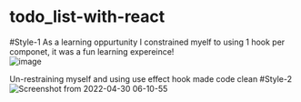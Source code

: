 # todo_list-with-react
#Style-1
As a learning oppurtunity I constrained myelf to using 1 hook per componet, it was a fun learning expereince!  
![image](https://user-images.githubusercontent.com/33974452/166087354-20bc79e0-e216-444b-9d06-78a190e3d573.png)


Un-restraining myself and using use effect hook made code clean 
#Style-2![Screenshot from 2022-04-30 06-10-55](https://user-images.githubusercontent.com/33974452/166087240-9f2c2cdb-dc81-4c69-8ef0-06c4afc1641f.png)

